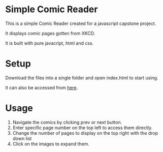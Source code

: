 # Simple Comic Reader
This is a simple Comic Reader created for a javascript capstone project.

It displays comic pages gotten from XKCD.

It is built with pure javacript, html and css.

# Setup

Download the files into a single folder and open index.html to start using.

It can also be accessed from [here](https://raw.githack.com/Jaywiz77/ComicReader/main/index.html).

# Usage

1. Navigate the comics by clicking prev or next button.
2. Enter specific page number on the top left to access them directly.
3. Change the number of pages to display on the top right with the drop down list
4. Click on the images to expand them.


